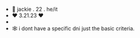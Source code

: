 - 🎱 jackie . 22 . he/it
-   ♥ 3.21.23 ♥
-     
- 🕸️ i dont have a specific dni just the basic criteria.

